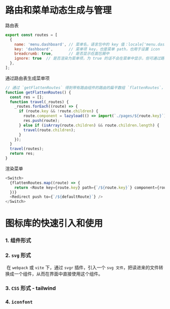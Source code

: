 # 路由和菜单动态生成与管理

路由表

```javascript
export const routes = [
  {
    name: 'menu.dashboard', // 菜单名，语言包中的 key 值：locale['menu.dashboard']
    key: 'dashboard',       // 菜单项 key，也是菜单 path，也用于设置 icon
    breadcrumb: true,       // 是否显示在面包屑中
    ignore: true  // 是否渲染为菜单项，为 true 的话不会在菜单中显示，但可通过路由地址访问
  },
];
```

通过路由表生成菜单项

```javascript
// 通过 `getFlattenRoutes` 得到带有路由组件的路由的扁平数组 `flattenRoutes`，用于生成路由
function getFlattenRoutes() {
  const res = [];
  function travel(_routes) {
    _routes.forEach((route) => {
      if (route.key && !route.children) {
        route.component = lazyload(() => import(`./pages/${route.key}`));
        res.push(route);
      } else if (isArray(route.children) && route.children.length) {
        travel(route.children);
      }
    });
  }
  travel(routes);
  return res;
}
```

渲染菜单

```javascript
<Switch>
  {flattenRoutes.map((route) => {
    return <Route key={route.key} path={`/${route.key}`} component={route.component} />;
  })}
  <Redirect push to={`/${defaultRoute}`} />
</Switch>
```

# 图标库的快速引入和使用

### 1. 组件形式

### 2. `svg` 形式

​ 在 `webpack` 或 `vite` 下，通过 `svgr` 插件，引入一个 `svg 文件`，把读进来的文件转换成一个组件，从而在界面中直接使用这个组件。

### 3. `CSS` 形式 - tailwind

### 4. `iconfont`
